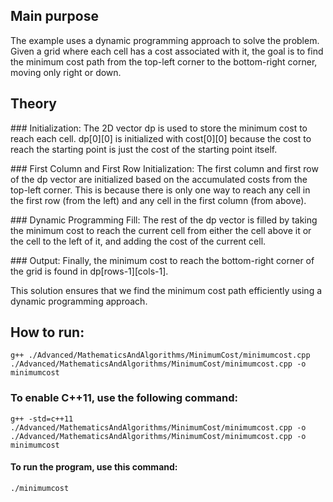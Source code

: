 ## Main purpose

The example uses a dynamic programming approach to solve the problem. 
Given a grid where each cell has a cost associated with it, the goal is to find 
the minimum cost path from the top-left corner to the bottom-right corner, moving only right or down.

## Theory


### Initialization:
        The 2D vector dp is used to store the minimum cost to reach each cell.
        dp[0][0] is initialized with cost[0][0] because the cost to reach the starting point is just the cost of the starting point itself.

### First Column and First Row Initialization:
        The first column and first row of the dp vector are initialized based on the accumulated costs from the top-left corner. This is because there is only one way to reach any cell in the first row (from the left) and any cell in the first column (from above).

### Dynamic Programming Fill:
        The rest of the dp vector is filled by taking the minimum cost to reach the current cell from either the cell above it or the cell to the left of it, and adding the cost of the current cell.

### Output:
        Finally, the minimum cost to reach the bottom-right corner of the grid is found in dp[rows-1][cols-1].

This solution ensures that we find the minimum cost path efficiently using a dynamic programming approach.

## How to run:
    g++ ./Advanced/MathematicsAndAlgorithms/MinimumCost/minimumcost.cpp ./Advanced/MathematicsAndAlgorithms/MinimumCost/minimumcost.cpp -o minimumcost 
### To enable C++11, use the following command:
    g++ -std=c++11 ./Advanced/MathematicsAndAlgorithms/MinimumCost/minimumcost.cpp -o ./Advanced/MathematicsAndAlgorithms/MinimumCost/minimumcost.cpp -o minimumcost 
#### To run the program, use this command:
    ./minimumcost
